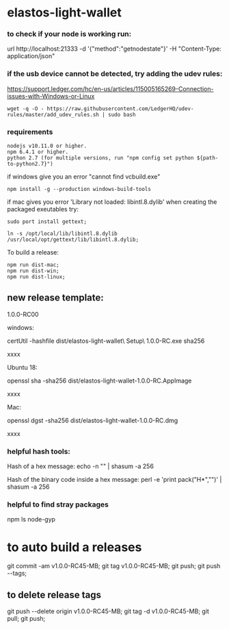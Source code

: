 # elastos-light-wallet

### to check if your node is working run:

url http://localhost:21333 -d '{"method":"getnodestate"}' -H "Content-Type: application/json"

### if the usb device cannot be detected, try adding the udev rules:
https://support.ledger.com/hc/en-us/articles/115005165269-Connection-issues-with-Windows-or-Linux

```
wget -q -O - https://raw.githubusercontent.com/LedgerHQ/udev-rules/master/add_udev_rules.sh | sudo bash
```


### requirements

```
nodejs v10.11.0 or higher.
npm 6.4.1 or higher.
python 2.7 (for multiple versions, run "npm config set python ${path-to-python2.7}")
```

if windows give you an error "cannot find vcbuild.exe"

```
npm install -g --production windows-build-tools
```

if mac gives you error 'Library not loaded: libintl.8.dylib' when creating the packaged exeutables try:

```
sudo port install gettext;

ln -s /opt/local/lib/libintl.8.dylib /usr/local/opt/gettext/lib/libintl.8.dylib;
```

To build a release:
```
npm run dist-mac;
npm run dist-win;
npm run dist-linux;
```


## new release template:
  1.0.0-RC00

  windows:

  certUtil -hashfile dist/elastos-light-wallet\ Setup\ 1.0.0-RC.exe sha256

  xxxx

  Ubuntu 18:

  openssl sha -sha256 dist/elastos-light-wallet-1.0.0-RC.AppImage

  xxxx

  Mac:

  openssl dgst -sha256 dist/elastos-light-wallet-1.0.0-RC.dmg

  xxxx


### helpful hash tools:
Hash of a hex message:
echo -n "<hex>" | shasum -a 256

Hash of the binary code inside a hex message:
perl -e 'print pack("H*","<hex>")' | shasum -a 256

### helpful to find stray packages

npm ls node-gyp


# to auto build a releases
  git commit -am v1.0.0-RC45-MB;
  git tag v1.0.0-RC45-MB;
  git push;
  git push --tags;

## to delete release tags
  git push --delete origin v1.0.0-RC45-MB;
  git tag -d v1.0.0-RC45-MB;
  git pull;
  git push;
